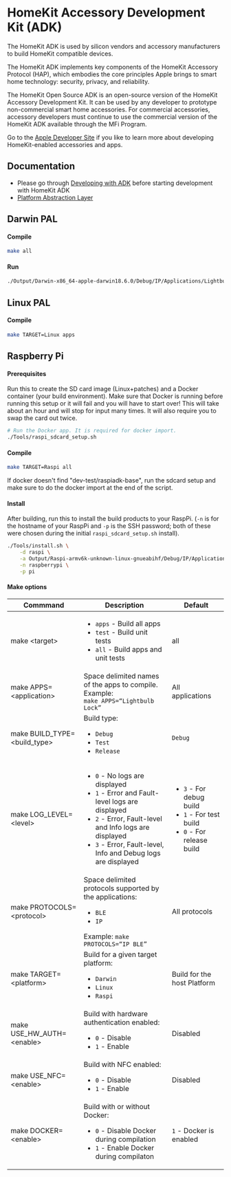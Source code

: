 # HomeKit Accessory Development Kit (ADK)

The HomeKit ADK is used by silicon vendors and accessory manufacturers to build HomeKit compatible devices.

The HomeKit ADK implements key components of the HomeKit Accessory Protocol (HAP), which embodies the core principles Apple brings to smart home technology: security, privacy, and reliability.

The HomeKit Open Source ADK is an open-source version of the HomeKit Accessory Development Kit. It can be used by any developer to prototype non-commercial smart home accessories. For commercial accessories, accessory developers must continue to use the commercial version of the HomeKit ADK available through the MFi Program.

Go to the [Apple Developer Site](https://developer.apple.com/homekit/) if you like to learn more about developing HomeKit-enabled accessories and apps.

## Documentation
* Please go through [Developing with ADK](./Documentation/developing_with_adk.md) before starting development with HomeKit ADK
* [Platform Abstraction Layer](./Documentation/PAL.md)

## Darwin PAL

#### Compile
```sh
make all
```

#### Run
```sh
./Output/Darwin-x86_64-apple-darwin18.6.0/Debug/IP/Applications/Lightbulb.OpenSSL
```

## Linux PAL

#### Compile
```sh
make TARGET=Linux apps
```

## Raspberry Pi
#### Prerequisites
Run this to create the SD card image (Linux+patches) and a Docker container (your build environment).
Make sure that Docker is running before running this setup or it will fail and you will have to start over!
This will take about an hour and will stop for input many times. It will also require you to swap the card out twice.
```sh
# Run the Docker app. It is required for docker import.
./Tools/raspi_sdcard_setup.sh
```

#### Compile
```sh
make TARGET=Raspi all
```
If docker doesn't find "dev-test/raspiadk-base", run the sdcard setup and make sure to do the docker import at the end of the script.

#### Install
After building, run this to install the build products to your RaspPi. (`-n` is for the hostname of your RaspPi and `-p`
is the SSH password; both of these were chosen during the initial `raspi_sdcard_setup.sh` install).
```sh
./Tools/install.sh \
    -d raspi \
    -a Output/Raspi-armv6k-unknown-linux-gnueabihf/Debug/IP/Applications/Lightbulb.OpenSSL \
    -n raspberrypi \
    -p pi
```

#### Make options
Commmand                         | Description                                                                                       | Default
-------------------------------- | ------------------------------------------------------------------------------------------------- | -------------
make \<target\>                  | <ul><li>`apps` - Build all apps</li></li><li>`test` - Build unit tests</li><li>`all` - Build apps and unit tests</li></ul>            | all
make APPS=\<application\>        | Space delimited names of the apps to compile. Example:<br>`make APPS=“Lightbulb Lock”`                                        | All applications
make BUILD_TYPE=\<build_type\>   | Build type: <br><ul><li>`Debug`</li><li>`Test`</li><li>`Release`</ul>                                   | `Debug`
make LOG_LEVEL=\<level\>         | <ul><li>`0` - No logs are displayed</li><li>`1`	- Error and Fault-level logs are displayed</li><li>`2` - Error, Fault-level and Info logs are displayed</li><li>`3` - Error, Fault-level, Info and Debug logs are displayed</li></ul>|<ul><li>`3` - For debug build</li><li>`1` - For test build</li><li>`0` - For release build</li></ul>
make PROTOCOLS=\<protocol\>      | Space delimited protocols supported by the applications: <br><ul><li>`BLE`</li><li>`IP`</li></ul>Example: `make PROTOCOLS=“IP BLE”`                                     | All protocols
make TARGET=\<platform\>         | Build for a given target platform:<br><ul><li>`Darwin`</li><li>`Linux`</li><li>`Raspi`</li></ul>    | Build for the host Platform
make USE_HW_AUTH=\<enable\>      | Build with hardware authentication enabled: <br><ul><li>`0` - Disable</li><li>`1` - Enable</li></ul>  | Disabled
make USE_NFC=\<enable\>          | Build with NFC enabled:<br><ul><li>`0` - Disable</li><li>`1` - Enable</li></ul>                       | Disabled
make DOCKER=\<enable\>           | Build with or without Docker: <br><ul><li>`0` - Disable Docker during compilation</li><li>`1` - Enable Docker during compilaton</li></ul> | `1` - Docker is enabled
